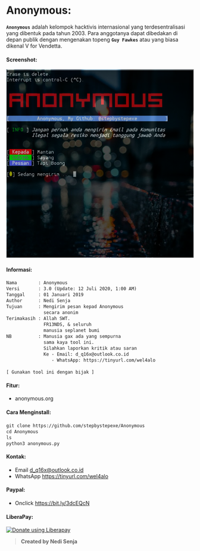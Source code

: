 # Anonymous:
**```Anonymous```** adalah kelompok hacktivis internasional yang terdesentralisasi yang dibentuk pada tahun 2003. Para anggotanya dapat dibedakan di depan publik dengan mengenakan topeng **```Guy Fawkes```** atau yang biasa dikenal V for Vendetta.
#### Screenshot:
![](./Skrinsut.png)
#### Informasi:
```
Nama        : Anonymous
Versi       : 3.0 (Update: 12 Juli 2020, 1:00 AM)
Tanggal     : 01 Januari 2019
Author      : Nedi Senja
Tujuan      : Mengirim pesan kepad Anonymous
              secara anonim
Terimakasih : Allah SWT.
              FR13NDS, & seluruh
              manusia seplanet bumi
NB          : Manusia gax ada yang sempurna
              sama kaya tool ini.
              Silahkan laporkan kritik atau saran
              Ke - Email: d_q16x@outlook.co.id
                 - WhatsApp: https://tinyurl.com/wel4alo

[ Gunakan tool ini dengan bijak ]
```
#### Fitur:
+ anonymous.org
#### Cara Menginstall:
```
git clone https://github.com/stepbystepexe/Anonymous
cd Anonymous
ls
python3 anonymous.py
```
#### Kontak:
+ Email d_q16x@outlook.co.id
+ WhatsApp https://tinyurl.com/wel4alo
#### Paypal:
+ Onclick https://bit.ly/3dcEQcN
#### LiberaPay:
<noscript><a href="https://liberapay.com/stepbystepexe/donate"><img alt="Donate using Liberapay" src="https://liberapay.com/assets/widgets/donate.svg"></a></noscript>
>**Created by Nedi Senja**
